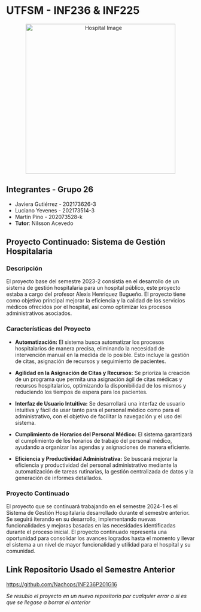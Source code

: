 # UTFSM - INF236 & INF225

<p align="center">
  <img src="https://github.com/TheSonGori/UTFSM-INF236-INF225/blob/main/client/public/Hospital.png" alt="Hospital Image" width="400">
</p>

## Integrantes - Grupo 26
* Javiera Gutiérrez - 202173626-3
* Luciano Yevenes - 202173514-3
* Martín Pino - 202073528-k
* **Tutor**: Nilsson Acevedo

## Proyecto Continuado: Sistema de Gestión Hospitalaria

### Descripción

El proyecto base del semestre 2023-2 consistia en el desarrollo de un sistema de gestión hospitalaria para un hospital público, este proyecto estaba a cargo del profesor Alexis Henriquez Bugueño. El proyecto tiene como objetivo principal mejorar la eficiencia y la calidad de los servicios médicos ofrecidos por el hospital, así como optimizar los procesos administrativos asociados.

### Características del Proyecto

* **Automatización:** El sistema busca automatizar los procesos hospitalarios de manera precisa, eliminando la necesidad de intervención manual en la medida de lo posible. Esto incluye la gestión de citas, asignación de recursos y seguimiento de pacientes.

* **Agilidad en la Asignación de Citas y Recursos:** Se prioriza la creación de un programa que permita una asignación ágil de citas médicas y recursos hospitalarios, optimizando la disponibilidad de los mismos y reduciendo los tiempos de espera para los pacientes.

* **Interfaz de Usuario Intuitiva:** Se desarrollará una interfaz de usuario intuitiva y fácil de usar tanto para el personal médico como para el administrativo, con el objetivo de facilitar la navegación y el uso del sistema.

* **Cumplimiento de Horarios del Personal Médico:** El sistema garantizará el cumplimiento de los horarios de trabajo del personal médico, ayudando a organizar las agendas y asignaciones de manera eficiente.

* **Eficiencia y Productividad Administrativa:** Se buscará mejorar la eficiencia y productividad del personal administrativo mediante la automatización de tareas rutinarias, la gestión centralizada de datos y la generación de informes detallados.

### Proyecto Continuado

El proyecto que se continuará trabajando en el semestre 2024-1 es el Sistema de Gestión Hospitalaria desarrollado durante el semestre anterior. Se seguirá iterando en su desarrollo, implementando nuevas funcionalidades y mejoras basadas en las necesidades identificadas durante el proceso inicial. El proyecto continuado representa una oportunidad para consolidar los avances logrados hasta el momento y llevar el sistema a un nivel de mayor funcionalidad y utilidad para el hospital y su comunidad.

## Link Repositorio Usado el Semestre Anterior
https://github.com/Nachops/INF236P201G16

*Se resubio el proyecto en un nuevo repositorio por cualquier error o si es que se llegase a borrar el anterior*
